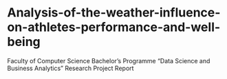 # Analysis-of-the-weather-influence-on-athletes-performance-and-well-being
Faculty of Computer Science Bachelor’s Programme “Data Science and Business Analytics” Research Project Report
